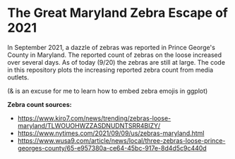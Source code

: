 # The Great Maryland Zebra Escape of 2021

In September 2021, a dazzle of zebras was reported in Prince George's County in Maryland. The reported count of zebras on the loose increased over several days. As of today (9/20) the zebras are still at large. The code in this repository plots the increasing reported zebra count from media outlets.

(& is an excuse for me to learn how to embed zebra emojis in ggplot)


**Zebra count sources:**

* https://www.kiro7.com/news/trending/zebras-loose-maryland/TLWOUOHWZZASDNUDNTSRR4BIZY/
* https://www.nytimes.com/2021/09/09/us/zebras-maryland.html
* https://www.wusa9.com/article/news/local/three-zebras-loose-prince-georges-county/65-e957380a-ce64-45bc-917e-8d4d5c9c440d

